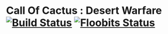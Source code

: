 # Call Of Cactus : Desert Warfare [![Build Status](https://travis-ci.org/GuusHamm/Call-of-Cactus.svg?branch=master)](https://travis-ci.org/GuusHamm/Call-of-Cactus) [![Floobits Status](https://floobits.com/GuusHamm/Call-of-Cactus.svg)](https://floobits.com/GuusHamm/Call-of-Cactus/redirect)
